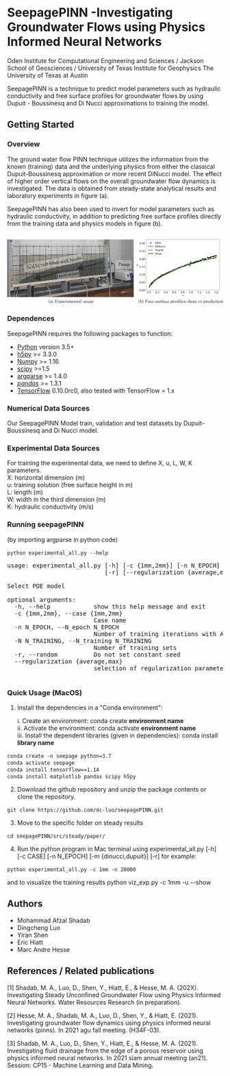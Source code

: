 # SeepagePINN -Investigating Groundwater Flows using Physics Informed Neural Networks
Oden Institute for Computational Engineering and Sciences / Jackson School of Geosciences / University of Texas Institute for Geophysics
The University of Texas at Austin

SeepagePINN is a technique to predict model parameters such as hydraulic conductivity and free surface profiles for groundwater flows by using Dupuit - Boussinesq and Di Nucci approximations to training the model.


## Getting Started

### Overview

The ground water flow PINN technique utilizes the information from the known (training) data and the underlying physics from either the classical Dupuit-Boussinesq approximation or more recent DiNucci model. The effect of higher order vertical flows on the overall groundwater flow dynamics is investigated. The data is obtained from steady-state analytical results and laboratory experiments in figure (a).

SeepagePINN has also been used to invert for model parameters such as hydraulic conductivity, in addition to predicting free surface profiles directly from the training data and physics models in figure (b).

![cover](/cover/cover.png?raw=true)

### Dependences

SeepagePINN requires the following packages to function:
- [Python](https://www.python.org/) version 3.5+
- [h5py](http://www.h5py.org/) >= 3.3.0
- [Numpy](http://www.numpy.org/) >= 1.16
- [scipy](https://www.scipy.org/) >=1.5
- [argparse](https://pypi.org/project/argparse/) >= 1.4.0
- [*pandas*](https://pandas.pydata.org/) >= 1.3.1
- [TensorFlow](https://www.tensorflow.org/) 0.10.0rc0, also tested with
  TensorFlow = 1.x

<!--
If you want to train the 1D Unsteady Groundwater Flow Model with Di Nucci approximation, then we also need to install:
- [fenics](https://fenicsproject.org/) 
-->

### Numerical Data Sources
Our SeepagePINN Model train, validation and test datasets by Dupuit-Boussinesq and Di Nucci model.


### Experimental Data Sources
For training the experimental data, we need to define X, u, L, W, K parameters.\
X: horizontal dimension (m)\
u: training solution (free surface height in m)\
L: length (m)\
W: width in the third dimension (m)\
K: hydraulic conductivity (m/s)

### Running seepagePINN
(by importing argparse in python code)
```
python experimental_all.py --help
```
<pre>
usage: experimental_all.py [-h] [-c {1mm,2mm}] [-n N_EPOCH] [-N N_TRAINING]
                           [-r] [--regularization {average,max}]

Select PDE model

optional arguments:
  -h, --help            show this help message and exit
  -c {1mm,2mm}, --case {1mm,2mm}
                        Case name
  -n N_EPOCH, --N_epoch N_EPOCH
                        Number of training iterations with ADAM
  -N N_TRAINING, --N_training N_TRAINING
                        Number of training sets
  -r, --random          Do not set constant seed
  --regularization {average,max}
                        selection of regularization parameter

</pre>

### Quick Usage (MacOS)


1. Install the dependencies in a "Conda environment":

    i. Create an environment: conda create **environment name**\
    ii. Activate the environment: conda activate **environment name**\
    iii. Install the dependent libraries (given in dependencies): conda install **library name**
```
conda create -n seepage python=3.7
conda activate seepage 
conda install tensorflow==1.14
conda install matplotlib pandas scipy h5py
```
<!--
```
conda create -n seepage -c uvilla -c conda-forge fenics==2019.1.0 matplotlib scipy jupyter python=3.7
conda activate seepage
conda install -c conda-forge tensorflow==1.13.2
conda install -c conda-forge numpy=1.16.6 -y
conda install -c conda-forge pandas -y
conda install -c anaconda scipy=1.5.3 -y
conda install -c anaconda h5py=3.3.0 -y
```
-->
2. Download the github repository and unzip the package contents or clone the repository.
```
git clone https://github.com/dc-luo/seepagePINN.git
```
3. Move to the specific folder on steady results
```
cd seepagePINN/src/steady/paper/
```
4. Run the python program in Mac terminal using experimental_all.py [-h] [-c CASE] [-n N_EPOCH] [-m {dinucci,dupuit}] [-r]
for example:
```
python experimental_all.py -c 1mm -n 20000
```
and to visualize the training results
python viz_exp.py -c 1mm -u --show
## Authors
- Mohammad Afzal Shadab
- Dingcheng Luo
- Yiran Shen
- Eric Hiatt
- Marc Andre Hesse


## References / Related publications
[1] Shadab, M. A., Luo, D., Shen, Y., Hiatt, E., & Hesse, M. A. (202X). Investigating Steady Unconfined Groundwater Flow using Physics Informed Neural Networks. Water Resources Research (in preparation).

[2] Hesse, M. A., Shadab, M. A., Luo, D., Shen, Y., & Hiatt, E. (2021). Investigating groundwater flow dynamics using physics informed neural networks (pinns). In 2021 agu fall meeting. (H34F-03).

[3] Shadab, M. A., Luo, D., Shen, Y., Hiatt, E., & Hesse, M. A. (2021). Investigating fluid drainage from the edge of a porous reservoir using physics informed neural networks. In 2021 siam annual meeting (an21). Session: CP15 - Machine Learning and Data Mining.
